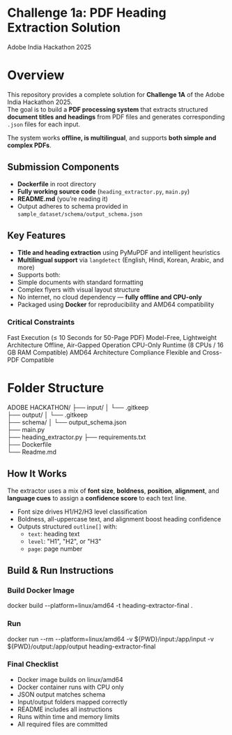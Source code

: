 # Challenge 1a: PDF Heading Extraction Solution  
Adobe India Hackathon 2025

# Overview

This repository provides a complete solution for **Challenge 1A** of the Adobe India Hackathon 2025.  
The goal is to build a **PDF processing system** that extracts structured **document titles and headings** from PDF files and generates corresponding `.json` files for each input.  

The system works **offline, is multilingual**, and supports **both simple and complex PDFs**.


## Submission Components

-  **Dockerfile** in root directory
-  **Fully working source code** (`heading_extractor.py`, `main.py`)
-  **README.md** (you’re reading it)
-  Output adheres to schema provided in `sample_dataset/schema/output_schema.json`


##  Key Features

-  **Title and heading extraction** using PyMuPDF and intelligent heuristics
-  **Multilingual support** via `langdetect` (English, Hindi, Korean, Arabic, and more)
-  Supports both:
  - Simple documents with standard formatting
  - Complex flyers with visual layout structure
-  No internet, no cloud dependency — **fully offline and CPU-only**
-  Packaged using **Docker** for reproducibility and AMD64 compatibility


### Critical Constraints
 Fast Execution (≤ 10 Seconds for 50-Page PDF)
 Model-Free, Lightweight Architecture
 Offline, Air-Gapped Operation
 CPU-Only Runtime (8 CPUs / 16 GB RAM Compatible)
 AMD64 Architecture Compliance
 Flexible and Cross-PDF Compatible

# Folder Structure

ADOBE HACKATHON/
├── input/
│   └── .gitkeep             
├── output/
│   └── .gitkeep         
├── schema/
│   └── output_schema.json   
├── main.py              
├── heading_extractor.py 
├── requirements.txt     
├── Dockerfile           
└── Readme.md            

## How It Works

The extractor uses a mix of **font size**, **boldness**, **position**, **alignment**, and **language cues** to assign a **confidence score** to each text line.

- Font size drives H1/H2/H3 level classification
- Boldness, all-uppercase text, and alignment boost heading confidence
- Outputs structured `outline[]` with:
  - `text`: heading text
  - `level`: "H1", "H2", or "H3"
  - `page`: page number


##  Build & Run Instructions

### Build Docker Image
 docker build --platform=linux/amd64 -t heading-extractor-final .

### Run
docker run --rm --platform=linux/amd64 -v ${PWD}/input:/app/input -v ${PWD}/output:/app/output heading-extractor-final

### Final Checklist
- Docker image builds on linux/amd64
- Docker container runs with CPU only
- JSON output matches schema
- Input/output folders mapped correctly
- README includes all instructions
- Runs within time and memory limits
-  All required files are committed


